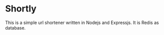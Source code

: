 # Shortly #

This is a simple url shortener written in Nodejs and Expressjs. It is Redis as database.